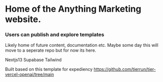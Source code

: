 # Home of the Anything Marketing website.

### Users can publish and explore templates

Likely home of future content, documentation etc.
Maybe some day this will move to a seperate repo but for now its here.

Nextjs13
Supabase
Tailwind


Built based on this template for expediency
https://github.com/tierrun/tier-vercel-openai/tree/main

